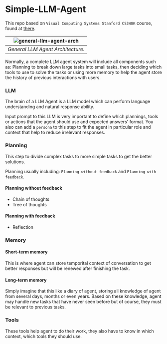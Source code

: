 # Simple-LLM-Agent

This repo based on `Visual Computing Systems Stanford CS348K` course, found at [there](https://gfxcourses.stanford.edu/cs348k/spring24content/media/aiagents1/11_simagents_1_5VsnTc5.pdf).


|![general-llm-agent-arch](https://github.com/user-attachments/assets/80b923f1-df20-4ce9-8e02-d8b44954f5dc)|
|:-----------------------------------:|
|*General LLM Agent Architecture.*|

Normally, a complete LLM agent system will include all components such as: Planning to break down large tasks into small tasks, then deciding which tools to use to solve the tasks or using more memory to help the agent store the history of previous interactions with users.

### LLM

The brain of a LLM Agent is a LLM model which can perform language understanding and natural response ability. 

Input prompt to this LLM is very important to define which plannings, tools or actions that the agent should use and expected answers' format. You also can add a `persona` to this step to fit the agent in particular role and context that help to reduce irrelevant responses. 

### Planning

This step to divide complex tasks to more simple tasks to get the better solutions. 

Planning usually including: `Planning without feedback` and `Planning with feedback`.

#### Planning without feedback
- Chain of thoughts
- Tree of thoughts

#### Planning with feedback
- Reflection

### Memory

#### Short-term memory
This is where agent can store temporital context of conversation to get better responses but will be renewed after finishing the task.

#### Long-term memory
Simply imagine that this like a diary of agent, storing all knowledge of agent from several days, months or even years. Based on these knowledge, agent may handle new tasks that have never seen before but of course, they must be relevant to previous tasks.

### Tools
These tools help agent to do their work, they also have to know in which context, which tools they should use.



